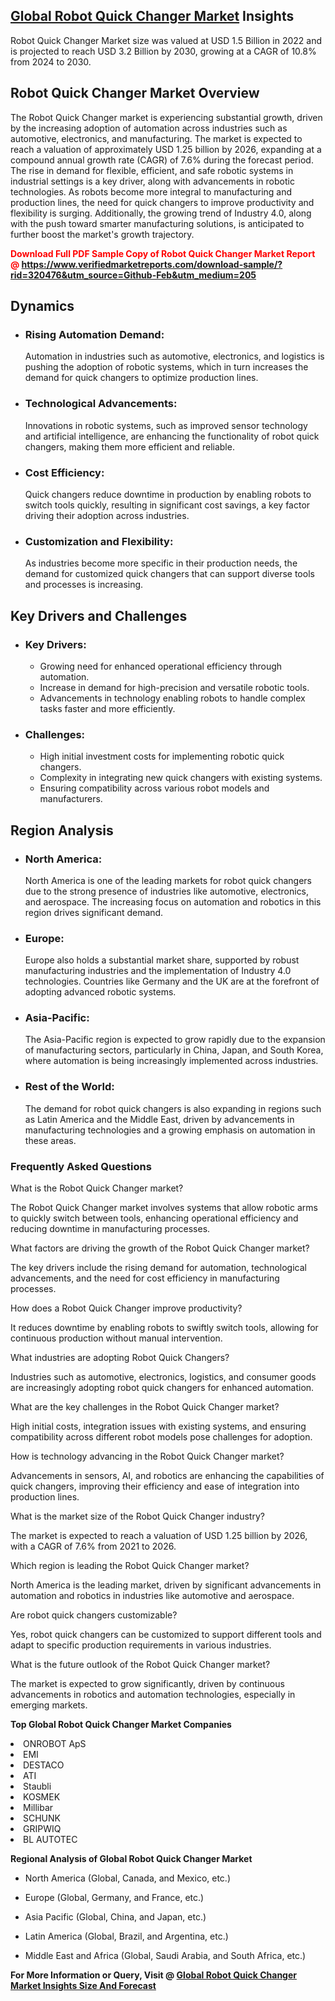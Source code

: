 <h2><a href="https://www.verifiedmarketreports.com/download-sample/?rid=320476&amp;utm_source=Github&amp;utm_medium=205" target="_blank">Global Robot Quick Changer Market</a> Insights</h2><p>Robot Quick Changer Market size was valued at USD 1.5 Billion in 2022 and is projected to reach USD 3.2 Billion by 2030, growing at a CAGR of 10.8% from 2024 to 2030.</p><p><h2>Robot Quick Changer Market Overview</h2> <p>The Robot Quick Changer market is experiencing substantial growth, driven by the increasing adoption of automation across industries such as automotive, electronics, and manufacturing. The market is expected to reach a valuation of approximately USD 1.25 billion by 2026, expanding at a compound annual growth rate (CAGR) of 7.6% during the forecast period. The rise in demand for flexible, efficient, and safe robotic systems in industrial settings is a key driver, along with advancements in robotic technologies. As robots become more integral to manufacturing and production lines, the need for quick changers to improve productivity and flexibility is surging. Additionally, the growing trend of Industry 4.0, along with the push toward smarter manufacturing solutions, is anticipated to further boost the market's growth trajectory. <p><strong><p><span class=""><span style="color: #ff0000;"><strong>Download Full PDF Sample Copy of Robot Quick Changer Market Report</strong> @ </span><a href="https://www.verifiedmarketreports.com/download-sample/?rid=320476&amp;utm_source=Github-Feb&amp;utm_medium=205" target="_blank">https://www.verifiedmarketreports.com/download-sample/?rid=320476&amp;utm_source=Github-Feb&amp;utm_medium=205</a></span></p></strong></p> <h2>Dynamics</h2> <ul> <li><h3>Rising Automation Demand:</h3> Automation in industries such as automotive, electronics, and logistics is pushing the adoption of robotic systems, which in turn increases the demand for quick changers to optimize production lines.</li> <li><h3>Technological Advancements:</h3> Innovations in robotic systems, such as improved sensor technology and artificial intelligence, are enhancing the functionality of robot quick changers, making them more efficient and reliable.</li> <li><h3>Cost Efficiency:</h3> Quick changers reduce downtime in production by enabling robots to switch tools quickly, resulting in significant cost savings, a key factor driving their adoption across industries.</li> <li><h3>Customization and Flexibility:</h3> As industries become more specific in their production needs, the demand for customized quick changers that can support diverse tools and processes is increasing.</li> </ul> <h2>Key Drivers and Challenges</h2> <ul> <li><h3>Key Drivers:</h3> <ul> <li>Growing need for enhanced operational efficiency through automation.</li> <li>Increase in demand for high-precision and versatile robotic tools.</li> <li>Advancements in technology enabling robots to handle complex tasks faster and more efficiently.</li> </ul> </li> <li><h3>Challenges:</h3> <ul> <li>High initial investment costs for implementing robotic quick changers.</li> <li>Complexity in integrating new quick changers with existing systems.</li> <li>Ensuring compatibility across various robot models and manufacturers.</li> </ul> </li> </ul> <h2>Region Analysis</h2> <ul> <li><h3>North America:</h3> North America is one of the leading markets for robot quick changers due to the strong presence of industries like automotive, electronics, and aerospace. The increasing focus on automation and robotics in this region drives significant demand.</li> <li><h3>Europe:</h3> Europe also holds a substantial market share, supported by robust manufacturing industries and the implementation of Industry 4.0 technologies. Countries like Germany and the UK are at the forefront of adopting advanced robotic systems.</li> <li><h3>Asia-Pacific:</h3> The Asia-Pacific region is expected to grow rapidly due to the expansion of manufacturing sectors, particularly in China, Japan, and South Korea, where automation is being increasingly implemented across industries.</li> <li><h3>Rest of the World:</h3> The demand for robot quick changers is also expanding in regions such as Latin America and the Middle East, driven by advancements in manufacturing technologies and a growing emphasis on automation in these areas.</li> </ul> <h3>Frequently Asked Questions</h3> <p>What is the Robot Quick Changer market? </p> <p>The Robot Quick Changer market involves systems that allow robotic arms to quickly switch between tools, enhancing operational efficiency and reducing downtime in manufacturing processes.</p> <p>What factors are driving the growth of the Robot Quick Changer market?</p> <p>The key drivers include the rising demand for automation, technological advancements, and the need for cost efficiency in manufacturing processes.</p> <p>How does a Robot Quick Changer improve productivity?</p> <p>It reduces downtime by enabling robots to swiftly switch tools, allowing for continuous production without manual intervention.</p> <p>What industries are adopting Robot Quick Changers?</p> <p>Industries such as automotive, electronics, logistics, and consumer goods are increasingly adopting robot quick changers for enhanced automation.</p> <p>What are the key challenges in the Robot Quick Changer market?</p> <p>High initial costs, integration issues with existing systems, and ensuring compatibility across different robot models pose challenges for adoption.</p> <p>How is technology advancing in the Robot Quick Changer market?</p> <p>Advancements in sensors, AI, and robotics are enhancing the capabilities of quick changers, improving their efficiency and ease of integration into production lines.</p> <p>What is the market size of the Robot Quick Changer industry?</p> <p>The market is expected to reach a valuation of USD 1.25 billion by 2026, with a CAGR of 7.6% from 2021 to 2026.</p> <p>Which region is leading the Robot Quick Changer market?</p> <p>North America is the leading market, driven by significant advancements in automation and robotics in industries like automotive and aerospace.</p> <p>Are robot quick changers customizable?</p> <p>Yes, robot quick changers can be customized to support different tools and adapt to specific production requirements in various industries.</p> <p>What is the future outlook of the Robot Quick Changer market?</p> <p>The market is expected to grow significantly, driven by continuous advancements in robotics and automation technologies, especially in emerging markets.</p> </p><p><strong>Top Global Robot Quick Changer Market Companies</strong></p><div data-test-id=""><p><li>ONROBOT ApS</li><li> EMI</li><li> DESTACO</li><li> ATI</li><li> Staubli</li><li> KOSMEK</li><li> Millibar</li><li> SCHUNK</li><li> GRIPWIQ</li><li> BL AUTOTEC</li></p><div><strong>Regional Analysis of&nbsp;Global Robot Quick Changer Market</strong></div><ul><li dir="ltr"><p dir="ltr">North America&nbsp;(Global, Canada, and Mexico, etc.)</p></li><li dir="ltr"><p dir="ltr">Europe (Global, Germany, and France, etc.)</p></li><li dir="ltr"><p dir="ltr">Asia Pacific&nbsp;(Global, China, and Japan, etc.)</p></li><li dir="ltr"><p dir="ltr">Latin America&nbsp;(Global, Brazil, and Argentina, etc.)</p></li><li dir="ltr">Middle East and Africa&nbsp;(Global, Saudi Arabia, and South Africa, etc.)</li></ul><p><strong>For More Information or Query, Visit @&nbsp;</strong><strong><a href="https://www.verifiedmarketreports.com/product/robot-quick-changer-market/?utm_source=Github&amp;utm_medium=205" target="_blank">Global Robot Quick Changer Market Insights Size And Forecast</a></strong></p></div>

